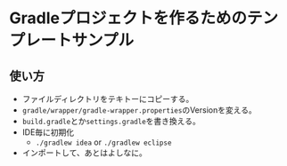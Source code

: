 # Gradleプロジェクトを作るためのテンプレートサンプル

## 使い方
- ファイルディレクトリをテキトーにコピーする。
- `gradle/wrapper/gradle-wrapper.properties`のVersionを変える。
- `build.gradle`とか`settings.gradle`を書き換える。
- IDE毎に初期化
  - `./gradlew idea` or `./gradlew eclipse`
- インポートして、あとはよしなに。
